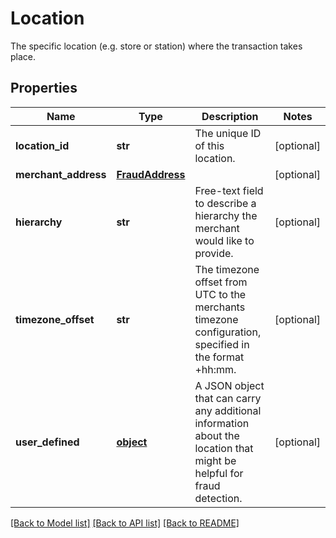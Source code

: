 # Location

The specific location (e.g. store or station) where the transaction takes place.
## Properties
Name | Type | Description | Notes
------------ | ------------- | ------------- | -------------
**location_id** | **str** | The unique ID of this location. | [optional] 
**merchant_address** | [**FraudAddress**](FraudAddress.md) |  | [optional] 
**hierarchy** | **str** | Free-text field to describe a hierarchy the merchant would like to provide. | [optional] 
**timezone_offset** | **str** | The timezone offset from UTC to the merchants timezone configuration, specified in the format +hh:mm. | [optional] 
**user_defined** | [**object**](.md) | A JSON object that can carry any additional information about the location that might be helpful for fraud detection. | [optional] 

[[Back to Model list]](../README.md#documentation-for-models) [[Back to API list]](../README.md#documentation-for-api-endpoints) [[Back to README]](../README.md)


